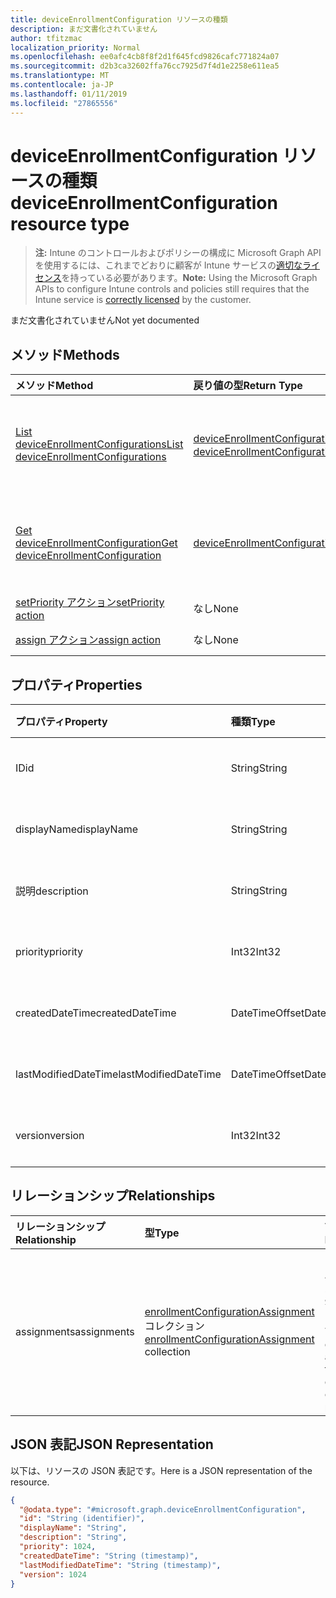 ```yaml
---
title: deviceEnrollmentConfiguration リソースの種類
description: まだ文書化されていません
author: tfitzmac
localization_priority: Normal
ms.openlocfilehash: ee0afc4cb8f8f2d1f645fcd9826cafc771824a07
ms.sourcegitcommit: d2b3ca32602ffa76cc7925d7f4d1e2258e611ea5
ms.translationtype: MT
ms.contentlocale: ja-JP
ms.lasthandoff: 01/11/2019
ms.locfileid: "27865556"
---
```

# <a name="deviceenrollmentconfiguration-resource-type"></a><span data-ttu-id="c5db2-103">deviceEnrollmentConfiguration リソースの種類</span><span class="sxs-lookup"><span data-stu-id="c5db2-103">deviceEnrollmentConfiguration resource type</span></span>

> <span data-ttu-id="c5db2-104">**注:** Intune のコントロールおよびポリシーの構成に Microsoft Graph API を使用するには、これまでどおりに顧客が Intune サービスの[適切なライセンス](https://go.microsoft.com/fwlink/?linkid=839381)を持っている必要があります。</span><span class="sxs-lookup"><span data-stu-id="c5db2-104">**Note:** Using the Microsoft Graph APIs to configure Intune controls and policies still requires that the Intune service is [correctly licensed](https://go.microsoft.com/fwlink/?linkid=839381) by the customer.</span></span>

<span data-ttu-id="c5db2-105">まだ文書化されていません</span><span class="sxs-lookup"><span data-stu-id="c5db2-105">Not yet documented</span></span>
## <a name="methods"></a><span data-ttu-id="c5db2-106">メソッド</span><span class="sxs-lookup"><span data-stu-id="c5db2-106">Methods</span></span>
|<span data-ttu-id="c5db2-107">メソッド</span><span class="sxs-lookup"><span data-stu-id="c5db2-107">Method</span></span>|<span data-ttu-id="c5db2-108">戻り値の型</span><span class="sxs-lookup"><span data-stu-id="c5db2-108">Return Type</span></span>|<span data-ttu-id="c5db2-109">説明</span><span class="sxs-lookup"><span data-stu-id="c5db2-109">Description</span></span>|
|:---|:---|:---|
|[<span data-ttu-id="c5db2-110">List deviceEnrollmentConfigurations</span><span class="sxs-lookup"><span data-stu-id="c5db2-110">List deviceEnrollmentConfigurations</span></span>](../api/intune-onboarding-deviceenrollmentconfiguration-list.md)|<span data-ttu-id="c5db2-111">[deviceEnrollmentConfiguration](../resources/intune-onboarding-deviceenrollmentconfiguration.md) コレクション</span><span class="sxs-lookup"><span data-stu-id="c5db2-111">[deviceEnrollmentConfiguration](../resources/intune-onboarding-deviceenrollmentconfiguration.md) collection</span></span>|<span data-ttu-id="c5db2-112">[deviceEnrollmentConfiguration](../resources/intune-onboarding-deviceenrollmentconfiguration.md) オブジェクトのプロパティとリレーションシップをリストします。</span><span class="sxs-lookup"><span data-stu-id="c5db2-112">List properties and relationships of the [deviceEnrollmentConfiguration](../resources/intune-onboarding-deviceenrollmentconfiguration.md) objects.</span></span>|
|[<span data-ttu-id="c5db2-113">Get deviceEnrollmentConfiguration</span><span class="sxs-lookup"><span data-stu-id="c5db2-113">Get deviceEnrollmentConfiguration</span></span>](../api/intune-onboarding-deviceenrollmentconfiguration-get.md)|[<span data-ttu-id="c5db2-114">deviceEnrollmentConfiguration</span><span class="sxs-lookup"><span data-stu-id="c5db2-114">deviceEnrollmentConfiguration</span></span>](../resources/intune-onboarding-deviceenrollmentconfiguration.md)|<span data-ttu-id="c5db2-115">[deviceEnrollmentConfiguration](../resources/intune-onboarding-deviceenrollmentconfiguration.md) オブジェクトのプロパティとリレーションシップを読み取ります。</span><span class="sxs-lookup"><span data-stu-id="c5db2-115">Read properties and relationships of the [deviceEnrollmentConfiguration](../resources/intune-onboarding-deviceenrollmentconfiguration.md) object.</span></span>|
|[<span data-ttu-id="c5db2-116">setPriority アクション</span><span class="sxs-lookup"><span data-stu-id="c5db2-116">setPriority action</span></span>](../api/intune-onboarding-deviceenrollmentconfiguration-setpriority.md)|<span data-ttu-id="c5db2-117">なし</span><span class="sxs-lookup"><span data-stu-id="c5db2-117">None</span></span>|<span data-ttu-id="c5db2-118">まだ文書化されていません</span><span class="sxs-lookup"><span data-stu-id="c5db2-118">Not yet documented</span></span>|
|[<span data-ttu-id="c5db2-119">assign アクション</span><span class="sxs-lookup"><span data-stu-id="c5db2-119">assign action</span></span>](../api/intune-onboarding-deviceenrollmentconfiguration-assign.md)|<span data-ttu-id="c5db2-120">なし</span><span class="sxs-lookup"><span data-stu-id="c5db2-120">None</span></span>|<span data-ttu-id="c5db2-121">まだ文書化されていません</span><span class="sxs-lookup"><span data-stu-id="c5db2-121">Not yet documented</span></span>|

## <a name="properties"></a><span data-ttu-id="c5db2-122">プロパティ</span><span class="sxs-lookup"><span data-stu-id="c5db2-122">Properties</span></span>
|<span data-ttu-id="c5db2-123">プロパティ</span><span class="sxs-lookup"><span data-stu-id="c5db2-123">Property</span></span>|<span data-ttu-id="c5db2-124">種類</span><span class="sxs-lookup"><span data-stu-id="c5db2-124">Type</span></span>|<span data-ttu-id="c5db2-125">説明</span><span class="sxs-lookup"><span data-stu-id="c5db2-125">Description</span></span>|
|:---|:---|:---|
|<span data-ttu-id="c5db2-126">ID</span><span class="sxs-lookup"><span data-stu-id="c5db2-126">id</span></span>|<span data-ttu-id="c5db2-127">String</span><span class="sxs-lookup"><span data-stu-id="c5db2-127">String</span></span>|<span data-ttu-id="c5db2-128">まだ文書化されていません</span><span class="sxs-lookup"><span data-stu-id="c5db2-128">Not yet documented</span></span>|
|<span data-ttu-id="c5db2-129">displayName</span><span class="sxs-lookup"><span data-stu-id="c5db2-129">displayName</span></span>|<span data-ttu-id="c5db2-130">String</span><span class="sxs-lookup"><span data-stu-id="c5db2-130">String</span></span>|<span data-ttu-id="c5db2-131">まだ文書化されていません</span><span class="sxs-lookup"><span data-stu-id="c5db2-131">Not yet documented</span></span>|
|<span data-ttu-id="c5db2-132">説明</span><span class="sxs-lookup"><span data-stu-id="c5db2-132">description</span></span>|<span data-ttu-id="c5db2-133">String</span><span class="sxs-lookup"><span data-stu-id="c5db2-133">String</span></span>|<span data-ttu-id="c5db2-134">まだ文書化されていません</span><span class="sxs-lookup"><span data-stu-id="c5db2-134">Not yet documented</span></span>|
|<span data-ttu-id="c5db2-135">priority</span><span class="sxs-lookup"><span data-stu-id="c5db2-135">priority</span></span>|<span data-ttu-id="c5db2-136">Int32</span><span class="sxs-lookup"><span data-stu-id="c5db2-136">Int32</span></span>|<span data-ttu-id="c5db2-137">まだ文書化されていません</span><span class="sxs-lookup"><span data-stu-id="c5db2-137">Not yet documented</span></span>|
|<span data-ttu-id="c5db2-138">createdDateTime</span><span class="sxs-lookup"><span data-stu-id="c5db2-138">createdDateTime</span></span>|<span data-ttu-id="c5db2-139">DateTimeOffset</span><span class="sxs-lookup"><span data-stu-id="c5db2-139">DateTimeOffset</span></span>|<span data-ttu-id="c5db2-140">まだ文書化されていません</span><span class="sxs-lookup"><span data-stu-id="c5db2-140">Not yet documented</span></span>|
|<span data-ttu-id="c5db2-141">lastModifiedDateTime</span><span class="sxs-lookup"><span data-stu-id="c5db2-141">lastModifiedDateTime</span></span>|<span data-ttu-id="c5db2-142">DateTimeOffset</span><span class="sxs-lookup"><span data-stu-id="c5db2-142">DateTimeOffset</span></span>|<span data-ttu-id="c5db2-143">まだ文書化されていません</span><span class="sxs-lookup"><span data-stu-id="c5db2-143">Not yet documented</span></span>|
|<span data-ttu-id="c5db2-144">version</span><span class="sxs-lookup"><span data-stu-id="c5db2-144">version</span></span>|<span data-ttu-id="c5db2-145">Int32</span><span class="sxs-lookup"><span data-stu-id="c5db2-145">Int32</span></span>|<span data-ttu-id="c5db2-146">まだ文書化されていません</span><span class="sxs-lookup"><span data-stu-id="c5db2-146">Not yet documented</span></span>|

## <a name="relationships"></a><span data-ttu-id="c5db2-147">リレーションシップ</span><span class="sxs-lookup"><span data-stu-id="c5db2-147">Relationships</span></span>
|<span data-ttu-id="c5db2-148">リレーションシップ</span><span class="sxs-lookup"><span data-stu-id="c5db2-148">Relationship</span></span>|<span data-ttu-id="c5db2-149">型</span><span class="sxs-lookup"><span data-stu-id="c5db2-149">Type</span></span>|<span data-ttu-id="c5db2-150">説明</span><span class="sxs-lookup"><span data-stu-id="c5db2-150">Description</span></span>|
|:---|:---|:---|
|<span data-ttu-id="c5db2-151">assignments</span><span class="sxs-lookup"><span data-stu-id="c5db2-151">assignments</span></span>|<span data-ttu-id="c5db2-152">[enrollmentConfigurationAssignment](../resources/intune-onboarding-enrollmentconfigurationassignment.md) コレクション</span><span class="sxs-lookup"><span data-stu-id="c5db2-152">[enrollmentConfigurationAssignment](../resources/intune-onboarding-enrollmentconfigurationassignment.md) collection</span></span>|<span data-ttu-id="c5db2-153">デバイスの構成プロファイルのグループ割り当てのリストです。</span><span class="sxs-lookup"><span data-stu-id="c5db2-153">The list of group assignments for the device configuration profile.</span></span>|

## <a name="json-representation"></a><span data-ttu-id="c5db2-154">JSON 表記</span><span class="sxs-lookup"><span data-stu-id="c5db2-154">JSON Representation</span></span>
<span data-ttu-id="c5db2-155">以下は、リソースの JSON 表記です。</span><span class="sxs-lookup"><span data-stu-id="c5db2-155">Here is a JSON representation of the resource.</span></span>
<!-- {
  "blockType": "resource",
  "keyProperty": "id",
  "@odata.type": "microsoft.graph.deviceEnrollmentConfiguration"
}
-->
``` json
{
  "@odata.type": "#microsoft.graph.deviceEnrollmentConfiguration",
  "id": "String (identifier)",
  "displayName": "String",
  "description": "String",
  "priority": 1024,
  "createdDateTime": "String (timestamp)",
  "lastModifiedDateTime": "String (timestamp)",
  "version": 1024
}
```



